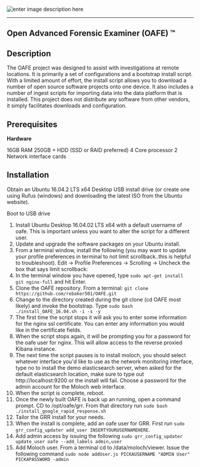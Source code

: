 ![enter image description here](https://s15.postimg.org/r78hct68b/OAFELOGO1.png)  


----------


**Open Advanced Forensic Examiner (OAFE) &trade;**
-----------------------------------------

Description 
-------------
The OAFE project was designed to assist with investigations at remote locations.  It is primarily a set of configurations and a bootstrap install script.  With a limited amount of effort, the install script allows you to download a number of open source software projects onto one device.  It also includes a number of ingest scripts for importing data into the data platform that is installed.   This project does not distribute any software from other vendors, it simply facilitates downloads and configuration.  


Prerequisites
-------------

**Hardware**

16GB RAM
250GB + HDD (SSD or RAID preferred)
4 Core processor
2 Network interface cards

Installation
------------

Obtain an Ubuntu 16.04.2 LTS x64 Desktop USB install drive (or create one using Rufus (windows) and downloading the latest ISO from the Ubuntu website).

Boot to USB drive

 1. Install Ubuntu Desktop 16.04.02 LTS x64 with a default username of oafe.  This is important unless you want to alter the script for a different user.
 2.  Update and upgrade the software packages on your Ubuntu install.
 3. From a terminal window, install the following (you may want to update your profile preferences in terminal to not limit scrollback..this is helpful to troubleshoot). Edit -> Profile Preferences -> Scrolling -> Uncheck the box that says limit scrollback:
 4. In the terminal window you have opened, type `sudo apt-get install git nginx-full` and hit Enter.
 5. Clone the OAFE repository. From a terminal: `git clone https://github.com/rebaker501/OAFE.git`
 6. Change to the directory created during the git clone (cd OAFE most likely) and invoke the bootstrap. Type `sudo bash ./install_OAFE_16.04.sh -i -s -y`
 7. The first time the script stops it will ask you to enter some information for the nginx ssl certificate. You can enter any information you would like in the certificate fields.
 8. When the script stops again, it will be prompting you for a password for the oafe user for nginx.  This will allow access to the reverse proxied Kibana instance.
 9. The next time the script pauses is to install moloch, you should select whatever interface you'd like to use as the network monitoring interface, type no to install the demo elasticsearch server, when asked for the default elasticsearch location, make sure to type out http://localhost:9200 or the install will fail.  Choose a password for the admin account for the Moloch web interface.
 10. When the script is complete, reboot. 
 11. Once the newly built OAFE is back up an running, open a command prompt.  CD to /opt/oafe/grr.  From that directory run `sudo bash ./install_google_rapid_response.sh` 
 12. Tailor the GRR install for your needs.
 13. When the install is complete, add an oafe user for GRR.  First run `sudo grr_config_updater add_user INSERTYOURUSERNAMEHERE`.  
 14. Add admin access by issuing the following `sudo grr_config_updater update_user oafe --add_labels admin,user`
 15. Add Moloch user.  From a terminal cd to /data/moloch/viewer.  Issue the following command `sudo node addUser.js PICKAUSERNAME "ADMIN User" PICKAPASSWORD -admin`
